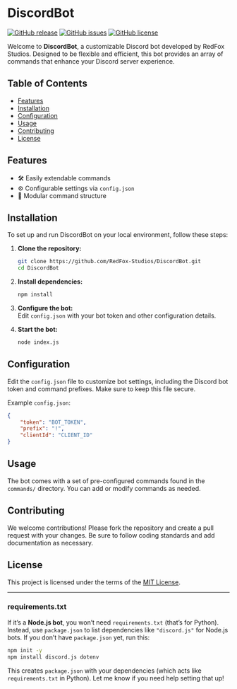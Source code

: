 # DiscordBot

[![GitHub release](https://img.shields.io/github/release/RedFox-Studios/DiscordBot.svg)](https://github.com/RedFox-Studios/DiscordBot/releases)
[![GitHub issues](https://img.shields.io/github/issues/RedFox-Studios/DiscordBot.svg)](https://github.com/RedFox-Studios/DiscordBot/issues)
[![GitHub license](https://img.shields.io/github/license/RedFox-Studios/DiscordBot.svg)](./LICENSE)

Welcome to **DiscordBot**, a customizable Discord bot developed by RedFox Studios. Designed to be flexible and efficient, this bot provides an array of commands that enhance your Discord server experience.

## Table of Contents
- [Features](#features)
- [Installation](#installation)
- [Configuration](#configuration)
- [Usage](#usage)
- [Contributing](#contributing)
- [License](#license)

## Features
- 🛠️ Easily extendable commands
- ⚙️ Configurable settings via `config.json`
- 📜 Modular command structure

## Installation
To set up and run DiscordBot on your local environment, follow these steps:

1. **Clone the repository:**
   ```bash
   git clone https://github.com/RedFox-Studios/DiscordBot.git
   cd DiscordBot
   ```

2. **Install dependencies:**
   ```bash
   npm install
   ```

3. **Configure the bot:**  
   Edit `config.json` with your bot token and other configuration details.

4. **Start the bot:**
   ```bash
   node index.js
   ```

## Configuration
Edit the `config.json` file to customize bot settings, including the Discord bot token and command prefixes. Make sure to keep this file secure.

Example `config.json`:
```json
{
    "token": "BOT_TOKEN",
    "prefix": "!",
    "clientId": "CLIENT_ID"
}
```

## Usage
The bot comes with a set of pre-configured commands found in the `commands/` directory. You can add or modify commands as needed.

## Contributing
We welcome contributions! Please fork the repository and create a pull request with your changes. Be sure to follow coding standards and add documentation as necessary.

## License
This project is licensed under the terms of the [MIT License](./LICENSE).

---

### requirements.txt
If it’s a **Node.js bot**, you won’t need `requirements.txt` (that’s for Python). Instead, use `package.json` to list dependencies like `"discord.js"` for Node.js bots. If you don’t have `package.json` yet, run this:

```bash
npm init -y
npm install discord.js dotenv
```

This creates `package.json` with your dependencies (which acts like `requirements.txt` in Python). Let me know if you need help setting that up!
